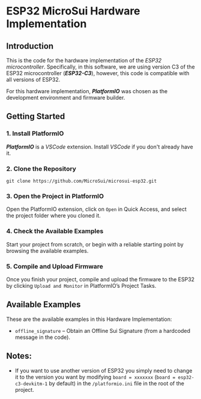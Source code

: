 # ESP32 MicroSui Hardware Implementation

## Introduction

This is the code for the hardware implementation of the _ESP32 microcontroller_. Specifically, in this software, we are using version C3 of the ESP32 microcontroller (**_ESP32-C3_**), however, this code is compatible with all versions of ESP32.

For this hardware implementation, **_PlatformIO_** was chosen as the development environment and firmware builder.

## Getting Started

### 1. Install PlatformIO

**_PlatformIO_** is a _VSCode_ extension. Install _VSCode_ if you don't already have it.

### 2. Clone the Repository

```
git clone https://github.com/MicroSui/microsui-esp32.git
```

### 3. Open the Project in PlatformIO

Open the PlatformIO extension, click on `Open` in Quick Access, and select the project folder where you cloned it.

### 4. Check the Available Examples

Start your project from scratch, or begin with a reliable starting point by browsing the available examples.

### 5. Compile and Upload Firmware

Once you finish your project, compile and upload the firmware to the ESP32 by clicking `Upload and Monitor` in PlatformIO’s Project Tasks.

## Available Examples

These are the available examples in this Hardware Implementation:

- `offline_signature` – Obtain an Offline Sui Signature (from a hardcoded message in the code).

## Notes:

- If you want to use another version of ESP32 you simply need to change it to the version you want by modifying `board = xxxxxxx` (`board = esp32-c3-devkitm-1` by default) in the `/platformio.ini` file in the root of the project.
